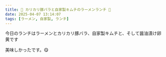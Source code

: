 ```yaml
---
title: 🍜 カリカリ豚バラと自家製キムチのラーメンランチ 🥢
date: 2025-04-07 13:14:07
tags: [ラーメン, 自家製, ランチ]
---
```

今日のランチはラーメンとカリカリ豚バラ、自家製キムチと、そして醤油漬け卵黄です

美味しかったです。😋
